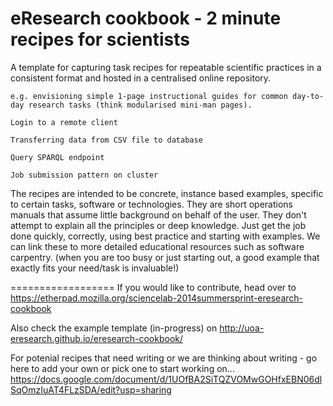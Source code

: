 eResearch cookbook - 2 minute recipes for scientists
==================

A template for capturing task recipes for repeatable scientific practices in a consistent format and hosted in a centralised online repository.

    e.g. envisioning simple 1-page instructional guides for common day-to-day research tasks (think modularised mini-man pages). 

    Login to a remote client

    Transferring data from CSV file to database

    Query SPARQL endpoint

    Job submission pattern on cluster

 The recipes are intended to be concrete, instance based examples, specific to certain tasks, software or technologies. They are short operations manuals that assume little background on behalf of the user. They don't attempt to explain all the principles or deep knowledge. Just get the job done quickly, correctly, using best practice and starting with examples.  We can link these to more detailed educational resources such as software carpentry. (when you are too busy or just starting out, a good example that exactly fits your need/task is invaluable!)

==================
If you would like to contribute, head over to https://etherpad.mozilla.org/sciencelab-2014summersprint-eresearch-cookbook

Also check the example template (in-progress) on http://uoa-eresearch.github.io/eresearch-cookbook/

For potenial recipes that need writing or we are thinking about writing - go here to add your own or pick one to start working on...
https://docs.google.com/document/d/1UOfBA2SiTQZVOMwGOHfxEBN06dlSqOmzIuAT4FLzSDA/edit?usp=sharing

